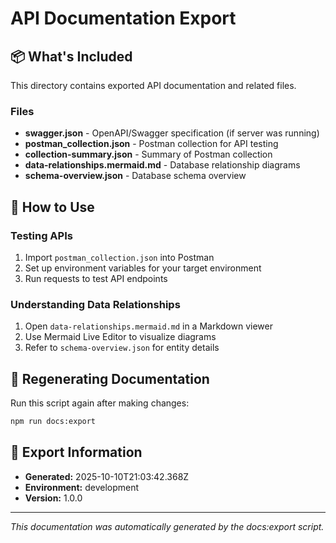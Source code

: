 # API Documentation Export

## 📦 What's Included

This directory contains exported API documentation and related files.

### Files
- **swagger.json** - OpenAPI/Swagger specification (if server was running)
- **postman_collection.json** - Postman collection for API testing
- **collection-summary.json** - Summary of Postman collection
- **data-relationships.mermaid.md** - Database relationship diagrams
- **schema-overview.json** - Database schema overview

## 🚀 How to Use

### Testing APIs
1. Import `postman_collection.json` into Postman
2. Set up environment variables for your target environment
3. Run requests to test API endpoints

### Understanding Data Relationships
1. Open `data-relationships.mermaid.md` in a Markdown viewer
2. Use Mermaid Live Editor to visualize diagrams
3. Refer to `schema-overview.json` for entity details

## 🔄 Regenerating Documentation

Run this script again after making changes:

```bash
npm run docs:export
```

## 📅 Export Information

- **Generated:** 2025-10-10T21:03:42.368Z
- **Environment:** development
- **Version:** 1.0.0

---
*This documentation was automatically generated by the docs:export script.*
